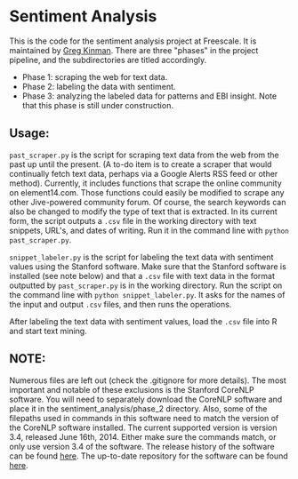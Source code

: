 Sentiment Analysis
===

This is the code for the sentiment analysis project at Freescale. It is maintained by [Greg Kinman](mailto:gregory.kinman@freescale.com). There are three "phases" in the project pipeline, and the subdirectories are titled accordingly.

- Phase 1: scraping the web for text data.
- Phase 2: labeling the data with sentiment.
- Phase 3: analyzing the labeled data for patterns and EBI insight. Note that this phase is still under construction.

Usage:
---

`past_scraper.py` is the script for scraping text data from the web from the past up until the present. (A to-do item is to create a scraper that would continually fetch text data, perhaps via a Google Alerts RSS feed or other method). Currently, it includes functions that scrape the online community on element14.com. Those functions could easily be modified to scrape any other Jive-powered community forum. Of course, the search keywords can also be changed to modify the type of text that is extracted. In its current form, the script outputs a `.csv` file in the working directory with text snippets, URL's, and dates of writing. Run it in the command line with `python past_scraper.py`.

`snippet_labeler.py` is the script for labeling the text data with sentiment values using the Stanford software. Make sure that the Stanford software is installed (see note below) and that a `.csv` file with text data in the format outputted by `past_scraper.py` is in the working directory. Run the script on the command line with `python snippet_labeler.py`. It asks for the names of the input and output `.csv` files, and then runs the operations.

After labeling the text data with sentiment values, load the `.csv` file into R and start text mining.

NOTE:
---

Numerous files are left out (check the .gitignore for more details). The most important and notable of these exclusions is the Stanford CoreNLP software. You will need to separately download the CoreNLP software and place it in the sentiment_analysis/phase_2 directory. Also, some of the filepaths used in commands in this software need to match the version of the CoreNLP software installed. The current supported version is version 3.4, released June 16th, 2014. Either make sure the commands match, or only use version 3.4 of the software. The release history of the software can be found [here](http://nlp.stanford.edu/software/corenlp.shtml#History). The up-to-date repository for the software can be found [here](https://github.com/stanfordnlp/CoreNLP).
